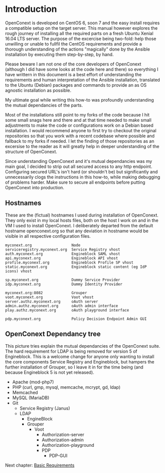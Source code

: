 # Introduction

OpenConext is developed on CentOS 6, soon 7 and the easy install requires a compatible setup on the target server. This manual however explores the rough journey of installing all the required parts on a fresh Ubuntu Xenial 16.04 LTS server. The purpose of the excercise being two-fold: help those unwilling or unable to fullfil the CentOS requirements and provide a thorough understanding of the actions "magically" done by the Ansible installation by executing them step-by-step, by hand.

Please beware I am not one of the core developers of OpenConext (although I did have some looks at the code here and there) so everything I have writtern in this document is a best effort of understanding the requirements and human interpretation of the Ansible installation, translated to the Ubuntu (Debian) packages and commands to provide an as OS agnostic installation as possible.

My ultimate goal while writing this how-to was profoundly understanding the mutual dependancies of the parts.

Most of the installations still point to my forks of the code because I hit some small snags here and there and at that time needed to make small adjustments to make the code or configurations work on a Debian based installation. I would recommend anyone to first try to checkout the original repositories so that you work with a recent codebase where possible and fallback to my forks if needed. I let the finding of those repositories as an excersise to the reader as it will greatly help in deeper understanding of the structure of OpenConext.

Since understanding OpenConext and it's mutual dependancies was my main goal, I decided to strip out all secured access to any http endpoint. Configuring secured URL's isn't hard (or shouldn't be) but significantly and unnecessarily clogs the instructions in this how-to, while making debugging of problems harder. Make sure to secure all endpoints before putting OpenConext into production.

## Hostnames
These are the (fictual) hostnames I used during installation of OpenConext. They only exist in my local hosts files, both on the host I work on and in the VM I used to install OpenConext. I deliberately departed from the default hostname openconext.org so that any deviation in hostname would be visible in all respective configuration files.
```
myconext.org                  Node
serviceregistry.myconext.org  Service Registry vhost
auth.myconext.org             Engineblock SAML vhost
api.myconext.org              Engineblock API vhost
profile.myconext.org          Engineblock Profile SP vhost
static.myconext.org           Engineblock static content (eg IdP icons) vhost

sp.myconext.org               Dummy Service Provider
idp.myconext.org              Dummy Identity Provider

myconext.org:8082             Grouper
voot.myconext.org             Voot vhost
server.authz.myconext.org     oAuth server
admin.authz.myconext.org      oAuth admin interface
play.authz.myconext.org       oAuth playground interface

pdp.myconext.org              Policy Decision Endpoint Admin GUI
```
## OpenConext Dependancy tree
This picture tries explain the mutual dependancies of the OpenConext suite. The hard requirement for LDAP is being removed for version 5 of Engineblock. This is a welcome change for anyone only wanting to install the core components Service Registry and Engineblock, but hampers the further installation of Grouper, so I leave it in for the time being (and because Engineblock 5 is not yet released).

* Apache (mod-php7)
* PHP (curl, gmp, mysql, memcache, mcrypt, gd, ldap)
* Memcached
* MySQL (MariaDB)
* Git
  * Service Registry (Janus)
  * LDAP
    * EngineBlock
    * Grouper
      * Voot
        *	Authorization-server
          *	Authorization-admin
          * Authorization-playground
        * PDP
          * PDP-GUI
  			

Next chapter: [Basic Requirements](https://github.com/mrvanes/OpenConext-Howto/blob/master/03_Basic_Requirements.md)
